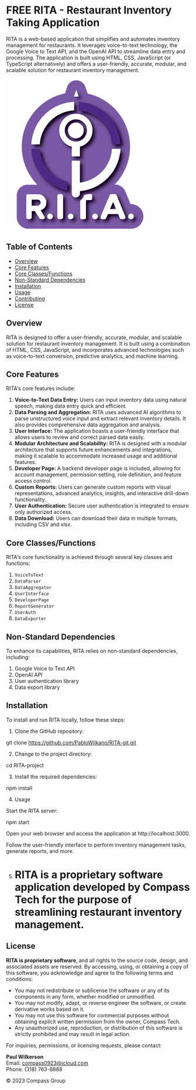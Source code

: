 # FREE RITA - Restaurant Inventory Taking Application

RITA is a web-based application that simplifies and automates inventory management for restaurants. It leverages voice-to-text technology, the Google Voice to Text API, and the OpenAI API to streamline data entry and processing. The application is built using HTML, CSS, JavaScript (or TypeScript alternatively) and offers a user-friendly, accurate, modular, and scalable solution for restaurant inventory management.

![RITA Logo](/src/app/assets/images/logo.png)

## Table of Contents

- [Overview](#overview)
- [Core Features](#core-features)
- [Core Classes/Functions](#core-classesfunctions)
- [Non-Standard Dependencies](#non-standard-dependencies)
- [Installation](#installation)
- [Usage](#usage)
- [Contributing](#contributing)
- [License](#license)

## Overview

RITA is designed to offer a user-friendly, accurate, modular, and scalable solution for restaurant inventory management. It is built using a combination of HTML, CSS, JavaScript, and incorporates advanced technologies such as voice-to-text conversion, predictive analytics, and machine learning.

## Core Features

RITA's core features include:

1. **Voice-to-Text Data Entry:** Users can input inventory data using natural speech, making data entry quick and efficient.
2. **Data Parsing and Aggregation:** RITA uses advanced AI algorithms to parse unstructured voice input and extract relevant inventory details. It also provides comprehensive data aggregation and analysis.
3. **User Interface:** The application boasts a user-friendly interface that allows users to review and correct parsed data easily.
4. **Modular Architecture and Scalability:** RITA is designed with a modular architecture that supports future enhancements and integrations, making it scalable to accommodate increased usage and additional features.
5. **Developer Page:** A backend developer page is included, allowing for account management, permission setting, role definition, and feature access control.
6. **Custom Reports:** Users can generate custom reports with visual representations, advanced analytics, insights, and interactive drill-down functionality.
7. **User Authentication:** Secure user authentication is integrated to ensure only authorized access.
8. **Data Download:** Users can download their data in multiple formats, including CSV and xlsx.

## Core Classes/Functions

RITA's core functionality is achieved through several key classes and functions:

1. `VoiceToText`
2. `DataParser`
3. `DataAggregator`
4. `UserInterface`
5. `DeveloperPage`
6. `ReportGenerator`
7. `UserAuth`
8. `DataExporter`

## Non-Standard Dependencies

To enhance its capabilities, RITA relies on non-standard dependencies, including:

1. Google Voice to Text API
2. OpenAI API
3. User authentication library
4. Data export library

## Installation

To install and run RITA locally, follow these steps:

1. Clone the GitHub repository:

git clone https://github.com/PabloWilkano/RITA-git.git

2. Change to the project directory:

cd RITA-project

3. Install the required dependencies:

npm install

4. Usage

Start the RITA server:

npm start

Open your web browser and access the application at http://localhost:3000.

Follow the user-friendly interface to perform inventory management tasks, generate reports, and more.

5. # RITA is a proprietary software application developed by Compass Tech for the purpose of streamlining restaurant inventory management.

## License

**RITA is proprietary software**, and all rights to the source code, design, and associated assets are reserved. By accessing, using, or obtaining a copy of this software, you acknowledge and agree to the following terms and conditions:

- You may not redistribute or sublicense the software or any of its components in any form, whether modified or unmodified.
- You may not modify, adapt, or reverse engineer the software, or create derivative works based on it.
- You may not use this software for commercial purposes without obtaining explicit written permission from the owner, Compass Tech.
- Any unauthorized use, reproduction, or distribution of this software is strictly prohibited and may result in legal action.

For inquiries, permissions, or licensing requests, please contact:

**Paul Wilkerson**  
Email: [compass0923@icloud.com](mailto:compass0923@icloud.com)  
Phone: (318) 763-8888

© 2023 Compass Group
